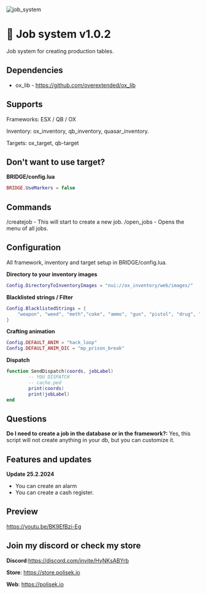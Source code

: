 
![job_system](https://github.com/polisek/pls_jobsystem/assets/107623238/44215dfa-591e-4753-9d7e-b36806b4cc80)

# 📙 Job system v1.0.2
Job system for creating production tables.

## Dependencies
- ox_lib - https://github.com/overextended/ox_lib

## Supports 
Frameworks: ESX / QB / OX

Inventory: ox_inventory, qb_inventory, quasar_inventory.

Targets: ox_target, qb-target

## Don't want to use target?
**BRIDGE/config.lua**
```lua
BRIDGE.UseMarkers = false
```
## Commands
/createjob - This will start to create a new job.
/open_jobs - Opens the menu of all jobs.

## Configuration
All framework, inventory and target setup in BRIDGE/config.lua.

**Directory to your inventory images**
```lua
Config.DirectoryToInventoryImages = "nui://ox_inventory/web/images/"
```

**Blacklisted strings / Filter**
```lua
Config.BlacklistedStrings = {
    "weapon", "weed", "meth","coke", "ammo", "gun", "pistol", "drug", "c4", "WEAPON", "AMMO", "at_", "keycard", "gun", "money", "black_money"
}
```

**Crafting animation**
```lua
Config.DEFAULT_ANIM = "hack_loop"
Config.DEFAULT_ANIM_DIC = "mp_prison_break"
```
**Dispatch**
```lua
function SendDispatch(coords, jobLabel)
        -- YOU DISPATCH
        -- cache.ped
        print(coords)
        print(jobLabel)
end
```


## Questions
**Do I need to create a job in the database or in the framework?:** Yes, this script will not create anything in your db, but you can customize it.

## Features and updates
**Update 25.2.2024**
- You can create an alarm
- You can create a cash register.

## Preview
https://youtu.be/BK9EfBzi-Eg


## Join my discord or check my store
**Discord**:https://discord.com/invite/HyNKsABYrb

**Store**: https://store.polisek.io

**Web**: https://polisek.io
